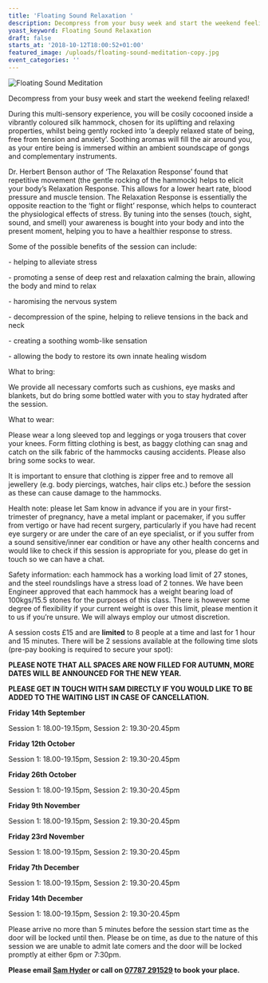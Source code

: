 ```yaml
---
title: 'Floating Sound Relaxation '
description: Decompress from your busy week and start the weekend feeling relaxed!
yoast_keyword: Floating Sound Relaxation
draft: false
starts_at: '2018-10-12T18:00:52+01:00'
featured_image: /uploads/floating-sound-meditation-copy.jpg
event_categories: ''
---
```

![Floating Sound Meditation](/uploads/floating-sound-meditation-copy.jpg)

Decompress from your busy week and start the weekend feeling relaxed!

During this multi-sensory experience, you will be cosily cocooned inside a vibrantly coloured silk hammock, chosen for its uplifting and relaxing properties, whilst being gently rocked into ‘a deeply relaxed state of being, free from tension and anxiety’. Soothing aromas will fill the air around you, as your entire being is immersed within an ambient soundscape of gongs and complementary instruments.

Dr. Herbert Benson author of ‘The Relaxation Response’ found that repetitive movement (the gentle rocking of the hammock) helps to elicit your body’s Relaxation Response. This allows for a lower heart rate, blood pressure and muscle tension. The Relaxation Response is essentially the opposite reaction to the ‘fight or flight’ response, which helps to counteract the physiological effects of stress. By tuning into the senses (touch, sight, sound, and smell) your awareness is bought into your body and into the present moment, helping you to have a healthier response to stress.

Some of the possible benefits of the session can include:

\- helping to alleviate stress

\- promoting a sense of deep rest and relaxation calming the brain, allowing the body and mind to relax

\- haromising the nervous system

\- decompression of the spine, helping to relieve tensions in the back and neck

\- creating a soothing womb-like sensation

\- allowing the body to restore its own innate healing wisdom

What to bring:

We provide all necessary comforts such as cushions, eye masks and blankets, but do bring some bottled water with you to stay hydrated after the session.

What to wear:

Please wear a long sleeved top and leggings or yoga trousers that cover your knees. Form fitting clothing is best, as baggy clothing can snag and catch on the silk fabric of the hammocks causing accidents. Please also bring some socks to wear.

It is important to ensure that clothing is zipper free and to remove all jewellery (e.g. body piercings, watches, hair clips etc.) before the session as these can cause damage to the hammocks.

Health note: please let Sam know in advance if you are in your first-trimester of pregnancy, have a metal implant or pacemaker, if you suffer from vertigo or have had recent surgery, particularly if you have had recent eye surgery or are under the care of an eye specialist, or if you suffer from a sound sensitive/inner ear condition or have any other health concerns and would like to check if this session is appropriate for you, please do get in touch so we can have a chat.

Safety information: each hammock has a working load limit of 27 stones, and the steel roundslings have a stress load of 2 tonnes. We have been Engineer approved that each hammock has a weight bearing load of 100kgs/15.5 stones for the purposes of this class. There is however some degree of flexibility if your current weight is over this limit, please mention it to us if you’re unsure. We will always employ our utmost discretion.

A session costs £15 and are **limited** to 8 people at a time and last for 1 hour and 15 minutes. There will be 2 sessions available at the following time slots (pre-pay booking is required to secure your spot):

**PLEASE NOTE THAT ALL SPACES ARE NOW FILLED FOR AUTUMN, MORE DATES WILL BE ANNOUNCED FOR THE NEW YEAR.**

**PLEASE GET IN TOUCH WITH SAM DIRECTLY IF YOU WOULD LIKE TO BE ADDED TO THE WAITING LIST IN CASE OF CANCELLATION.**

**Friday 14th September**

Session 1: 18.00-19.15pm, Session 2: 19.30-20.45pm

**Friday 12th October**

Session 1: 18.00-19.15pm, Session 2: 19.30-20.45pm

**Friday 26th October**

Session 1: 18.00-19.15pm, Session 2: 19.30-20.45pm

**Friday 9th November**

Session 1: 18.00-19.15pm, Session 2: 19.30-20.45pm

**Friday 23rd November**

Session 1: 18.00-19.15pm, Session 2: 19.30-20.45pm

**Friday 7th December**

Session 1: 18.00-19.15pm, Session 2: 19.30-20.45pm

**Friday 14th December**

Session 1: 18.00-19.15pm, Session 2: 19.30-20.45pm


Please arrive no more than 5 minutes before the session start time as the door will be locked until then. Please be on time, as due to the nature of this session we are unable to admit late comers and the door will be locked promptly at either 6pm or 7:30pm.

**Please email [Sam Hyder](mailto:sam_hyder@hotmail.co.uk) or call on [07787 291529](tel:07787291529) to book your place.**
